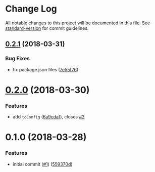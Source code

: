 # Change Log

All notable changes to this project will be documented in this file. See [standard-version](https://github.com/conventional-changelog/standard-version) for commit guidelines.

<a name="0.2.1"></a>
## [0.2.1](https://github.com/moxystudio/js-chained-config/compare/v0.2.0...v0.2.1) (2018-03-31)


### Bug Fixes

* fix package.json files ([7e55f76](https://github.com/moxystudio/js-chained-config/commit/7e55f76))



<a name="0.2.0"></a>
# [0.2.0](https://github.com/moxystudio/js-chained-config/compare/v0.1.0...v0.2.0) (2018-03-30)


### Features

* add `toConfig` ([6a9cdaf](https://github.com/moxystudio/js-chained-config/commit/6a9cdaf)), closes [#2](https://github.com/moxystudio/js-chained-config/issues/2)



<a name="0.1.0"></a>
# 0.1.0 (2018-03-28)


### Features

* initial commit ([#1](https://github.com/moxystudio/js-chained-config/issues/1)) ([559370d](https://github.com/moxystudio/js-chained-config/commit/559370d))
